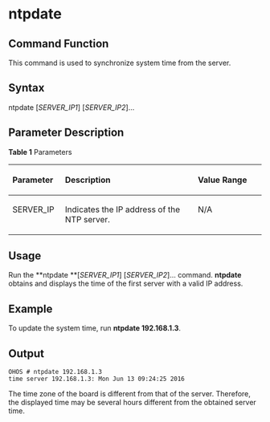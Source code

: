 # ntpdate<a name="EN-US_TOPIC_0000001052170282"></a>

## Command Function<a name="section38494293815"></a>

This command is used to synchronize system time from the server.

## Syntax<a name="section5503114413387"></a>

ntpdate \[_SERVER\_IP1_\] \[_SERVER\_IP2_\]...

## Parameter Description<a name="section136934472383"></a>

**Table  1**  Parameters

<a name="table2616mcpsimp"></a>
<table><thead align="left"><tr id="row2622mcpsimp"><th class="cellrowborder" valign="top" width="20.79%" id="mcps1.2.4.1.1"><p id="p2624mcpsimp"><a name="p2624mcpsimp"></a><a name="p2624mcpsimp"></a><strong id="b156978804711722"><a name="b156978804711722"></a><a name="b156978804711722"></a>Parameter</strong></p>
</th>
<th class="cellrowborder" valign="top" width="52.480000000000004%" id="mcps1.2.4.1.2"><p id="p2626mcpsimp"><a name="p2626mcpsimp"></a><a name="p2626mcpsimp"></a><strong id="b53501572310"><a name="b53501572310"></a><a name="b53501572310"></a>Description</strong></p>
</th>
<th class="cellrowborder" valign="top" width="26.729999999999997%" id="mcps1.2.4.1.3"><p id="p2628mcpsimp"><a name="p2628mcpsimp"></a><a name="p2628mcpsimp"></a><strong id="b88462564511722"><a name="b88462564511722"></a><a name="b88462564511722"></a>Value Range</strong></p>
</th>
</tr>
</thead>
<tbody><tr id="row2629mcpsimp"><td class="cellrowborder" valign="top" width="20.79%" headers="mcps1.2.4.1.1 "><p id="p2631mcpsimp"><a name="p2631mcpsimp"></a><a name="p2631mcpsimp"></a>SERVER_IP</p>
</td>
<td class="cellrowborder" valign="top" width="52.480000000000004%" headers="mcps1.2.4.1.2 "><p id="p2633mcpsimp"><a name="p2633mcpsimp"></a><a name="p2633mcpsimp"></a>Indicates the IP address of the NTP server.</p>
</td>
<td class="cellrowborder" valign="top" width="26.729999999999997%" headers="mcps1.2.4.1.3 "><p id="entry2634mcpsimpp0"><a name="entry2634mcpsimpp0"></a><a name="entry2634mcpsimpp0"></a>N/A</p>
</td>
</tr>
</tbody>
</table>

## Usage<a name="section121401651173816"></a>

Run the  **ntpdate **\[_SERVER\_IP1_\] \[_SERVER\_IP2_\]... command.  **ntpdate**  obtains and displays the time of the first server with a valid IP address.

## Example<a name="section3431554203811"></a>

To update the system time, run  **ntpdate 192.168.1.3**.

## Output<a name="section18638194610115"></a>

```
OHOS # ntpdate 192.168.1.3
time server 192.168.1.3: Mon Jun 13 09:24:25 2016
```

The time zone of the board is different from that of the server. Therefore, the displayed time may be several hours different from the obtained server time.

